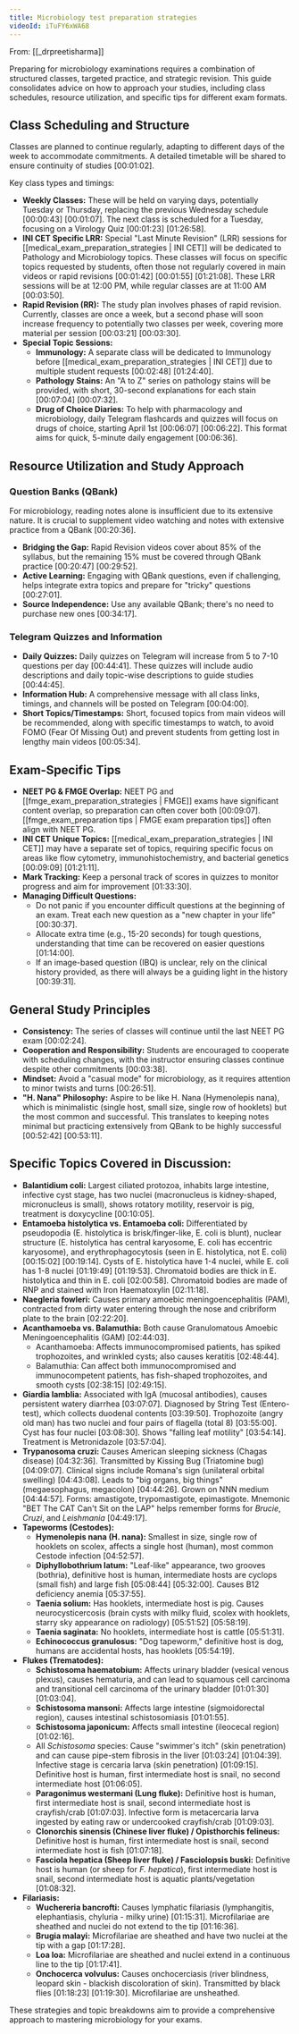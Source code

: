 ```yaml
---
title: Microbiology test preparation strategies
videoId: iTuFY6xWA68
---
```


From: [[_drpreetisharma]] <br/> 

Preparing for microbiology examinations requires a combination of structured classes, targeted practice, and strategic revision. This guide consolidates advice on how to approach your studies, including class schedules, resource utilization, and specific tips for different exam formats.

## Class Scheduling and Structure

Classes are planned to continue regularly, adapting to different days of the week to accommodate commitments. A detailed timetable will be shared to ensure continuity of studies <a class="yt-timestamp" data-t="00:01:02">[00:01:02]</a>.

Key class types and timings:
*   **Weekly Classes:** These will be held on varying days, potentially Tuesday or Thursday, replacing the previous Wednesday schedule <a class="yt-timestamp" data-t="00:00:43">[00:00:43]</a> <a class="yt-timestamp" data-t="00:01:07">[00:01:07]</a>. The next class is scheduled for a Tuesday, focusing on a Virology Quiz <a class="yt-timestamp" data-t="00:01:23">[00:01:23]</a> <a class="yt-timestamp" data-t="01:26:58">[01:26:58]</a>.
*   **INI CET Specific LRR:** Special "Last Minute Revision" (LRR) sessions for [[medical_exam_preparation_strategies | INI CET]] will be dedicated to Pathology and Microbiology topics. These classes will focus on specific topics requested by students, often those not regularly covered in main videos or rapid revisions <a class="yt-timestamp" data-t="00:01:42">[00:01:42]</a> <a class="yt-timestamp" data-t="00:01:55">[00:01:55]</a> <a class="yt-timestamp" data-t="01:21:08">[01:21:08]</a>. These LRR sessions will be at 12:00 PM, while regular classes are at 11:00 AM <a class="yt-timestamp" data-t="00:03:50">[00:03:50]</a>.
*   **Rapid Revision (RR):** The study plan involves phases of rapid revision. Currently, classes are once a week, but a second phase will soon increase frequency to potentially two classes per week, covering more material per session <a class="yt-timestamp" data-t="00:03:21">[00:03:21]</a> <a class="yt-timestamp" data-t="00:03:30">[00:03:30]</a>.
*   **Special Topic Sessions:**
    *   **Immunology:** A separate class will be dedicated to Immunology before [[medical_exam_preparation_strategies | INI CET]] due to multiple student requests <a class="yt-timestamp" data-t="00:02:48">[00:02:48]</a> <a class="yt-timestamp" data-t="01:24:40">[01:24:40]</a>.
    *   **Pathology Stains:** An "A to Z" series on pathology stains will be provided, with short, 30-second explanations for each stain <a class="yt-timestamp" data-t="00:07:04">[00:07:04]</a> <a class="yt-timestamp" data-t="00:07:32">[00:07:32]</a>.
    *   **Drug of Choice Diaries:** To help with pharmacology and microbiology, daily Telegram flashcards and quizzes will focus on drugs of choice, starting April 1st <a class="yt-timestamp" data-t="00:06:07">[00:06:07]</a> <a class="yt-timestamp" data-t="00:06:22">[00:06:22]</a>. This format aims for quick, 5-minute daily engagement <a class="yt-timestamp" data-t="00:06:36">[00:06:36]</a>.

## Resource Utilization and Study Approach

### Question Banks (QBank)
For microbiology, reading notes alone is insufficient due to its extensive nature. It is crucial to supplement video watching and notes with extensive practice from a QBank <a class="yt-timestamp" data-t="00:20:36">[00:20:36]</a>.
*   **Bridging the Gap:** Rapid Revision videos cover about 85% of the syllabus, but the remaining 15% must be covered through QBank practice <a class="yt-timestamp" data-t="00:20:47">[00:20:47]</a> <a class="yt-timestamp" data-t="00:29:52">[00:29:52]</a>.
*   **Active Learning:** Engaging with QBank questions, even if challenging, helps integrate extra topics and prepare for "tricky" questions <a class="yt-timestamp" data-t="00:27:01">[00:27:01]</a>.
*   **Source Independence:** Use any available QBank; there's no need to purchase new ones <a class="yt-timestamp" data-t="00:34:17">[00:34:17]</a>.

### Telegram Quizzes and Information
*   **Daily Quizzes:** Daily quizzes on Telegram will increase from 5 to 7-10 questions per day <a class="yt-timestamp" data-t="00:44:41">[00:44:41]</a>. These quizzes will include audio descriptions and daily topic-wise descriptions to guide studies <a class="yt-timestamp" data-t="00:44:45">[00:44:45]</a>.
*   **Information Hub:** A comprehensive message with all class links, timings, and channels will be posted on Telegram <a class="yt-timestamp" data-t="00:04:00">[00:04:00]</a>.
*   **Short Topics/Timestamps:** Short, focused topics from main videos will be recommended, along with specific timestamps to watch, to avoid FOMO (Fear Of Missing Out) and prevent students from getting lost in lengthy main videos <a class="yt-timestamp" data-t="00:05:34">[00:05:34]</a>.

## Exam-Specific Tips

*   **NEET PG & FMGE Overlap:** NEET PG and [[fmge_exam_preparation_strategies | FMGE]] exams have significant content overlap, so preparation can often cover both <a class="yt-timestamp" data-t="00:09:07">[00:09:07]</a>. [[fmge_exam_preparation tips | FMGE exam preparation tips]] often align with NEET PG.
*   **INI CET Unique Topics:** [[medical_exam_preparation_strategies | INI CET]] may have a separate set of topics, requiring specific focus on areas like flow cytometry, immunohistochemistry, and bacterial genetics <a class="yt-timestamp" data-t="00:09:09">[00:09:09]</a> <a class="yt-timestamp" data-t="01:21:11">[01:21:11]</a>.
*   **Mark Tracking:** Keep a personal track of scores in quizzes to monitor progress and aim for improvement <a class="yt-timestamp" data-t="01:33:30">[01:33:30]</a>.
*   **Managing Difficult Questions:**
    *   Do not panic if you encounter difficult questions at the beginning of an exam. Treat each new question as a "new chapter in your life" <a class="yt-timestamp" data-t="00:30:37">[00:30:37]</a>.
    *   Allocate extra time (e.g., 15-20 seconds) for tough questions, understanding that time can be recovered on easier questions <a class="yt-timestamp" data-t="01:14:00">[01:14:00]</a>.
    *   If an image-based question (IBQ) is unclear, rely on the clinical history provided, as there will always be a guiding light in the history <a class="yt-timestamp" data-t="00:39:31">[00:39:31]</a>.

## General Study Principles

*   **Consistency:** The series of classes will continue until the last NEET PG exam <a class="yt-timestamp" data-t="00:02:24">[00:02:24]</a>.
*   **Cooperation and Responsibility:** Students are encouraged to cooperate with scheduling changes, with the instructor ensuring classes continue despite other commitments <a class="yt-timestamp" data-t="00:03:38">[00:03:38]</a>.
*   **Mindset:** Avoid a "casual mode" for microbiology, as it requires attention to minor twists and turns <a class="yt-timestamp" data-t="00:26:51">[00:26:51]</a>.
*   **"H. Nana" Philosophy:** Aspire to be like H. Nana (Hymenolepis nana), which is minimalistic (single host, small size, single row of hooklets) but the most common and successful. This translates to keeping notes minimal but practicing extensively from QBank to be highly successful <a class="yt-timestamp" data-t="00:52:42">[00:52:42]</a> <a class="yt-timestamp" data-t="00:53:11">[00:53:11]</a>.

## Specific Topics Covered in Discussion:

*   **Balantidium coli:** Largest ciliated protozoa, inhabits large intestine, infective cyst stage, has two nuclei (macronucleus is kidney-shaped, micronucleus is small), shows rotatory motility, reservoir is pig, treatment is doxycycline <a class="yt-timestamp" data-t="00:10:05">[00:10:05]</a>.
*   **Entamoeba histolytica vs. Entamoeba coli:** Differentiated by pseudopodia (E. histolytica is brisk/finger-like, E. coli is blunt), nuclear structure (E. histolytica has central karyosome, E. coli has eccentric karyosome), and erythrophagocytosis (seen in E. histolytica, not E. coli) <a class="yt-timestamp" data-t="00:15:02">[00:15:02]</a> <a class="yt-timestamp" data-t="00:19:14">[00:19:14]</a>. Cysts of E. histolytica have 1-4 nuclei, while E. coli has 1-8 nuclei <a class="yt-timestamp" data-t="01:19:49">[01:19:49]</a> <a class="yt-timestamp" data-t="01:19:53">[01:19:53]</a>. Chromatoid bodies are thick in E. histolytica and thin in E. coli <a class="yt-timestamp" data-t="02:00:58">[02:00:58]</a>. Chromatoid bodies are made of RNP and stained with Iron Haematoxylin <a class="yt-timestamp" data-t="02:11:18">[02:11:18]</a>.
*   **Naegleria fowleri:** Causes primary amoebic meningoencephalitis (PAM), contracted from dirty water entering through the nose and cribriform plate to the brain <a class="yt-timestamp" data-t="02:22:20">[02:22:20]</a>.
*   **Acanthamoeba vs. Balamuthia:** Both cause Granulomatous Amoebic Meningoencephalitis (GAM) <a class="yt-timestamp" data-t="02:44:03">[02:44:03]</a>.
    *   Acanthamoeba: Affects immunocompromised patients, has spiked trophozoites, and wrinkled cysts; also causes keratitis <a class="yt-timestamp" data-t="02:48:44">[02:48:44]</a>.
    *   Balamuthia: Can affect both immunocompromised and immunocompetent patients, has fish-shaped trophozoites, and smooth cysts <a class="yt-timestamp" data-t="02:38:15">[02:38:15]</a> <a class="yt-timestamp" data-t="02:49:15">[02:49:15]</a>.
*   **Giardia lamblia:** Associated with IgA (mucosal antibodies), causes persistent watery diarrhea <a class="yt-timestamp" data-t="03:07:07">[03:07:07]</a>. Diagnosed by String Test (Entero-test), which collects duodenal contents <a class="yt-timestamp" data-t="03:39:50">[03:39:50]</a>. Trophozoite (angry old man) has two nuclei and four pairs of flagella (total 8) <a class="yt-timestamp" data-t="03:55:00">[03:55:00]</a>. Cyst has four nuclei <a class="yt-timestamp" data-t="03:08:30">[03:08:30]</a>. Shows "falling leaf motility" <a class="yt-timestamp" data-t="03:54:14">[03:54:14]</a>. Treatment is Metronidazole <a class="yt-timestamp" data-t="03:57:04">[03:57:04]</a>.
*   **Trypanosoma cruzi:** Causes American sleeping sickness (Chagas disease) <a class="yt-timestamp" data-t="04:32:36">[04:32:36]</a>. Transmitted by Kissing Bug (Triatomine bug) <a class="yt-timestamp" data-t="04:09:07">[04:09:07]</a>. Clinical signs include Romana's sign (unilateral orbital swelling) <a class="yt-timestamp" data-t="04:43:08">[04:43:08]</a>. Leads to "big organs, big things" (megaesophagus, megacolon) <a class="yt-timestamp" data-t="04:44:26">[04:44:26]</a>. Grown on NNN medium <a class="yt-timestamp" data-t="04:44:57">[04:44:57]</a>. Forms: amastigote, trypomastigote, epimastigote. Mnemonic "BET The CAT Can't Sit on the LAP" helps remember forms for *Brucie*, *Cruzi*, and *Leishmania* <a class="yt-timestamp" data-t="04:49:17">[04:49:17]</a>.
*   **Tapeworms (Cestodes):**
    *   **Hymenolepis nana (H. nana):** Smallest in size, single row of hooklets on scolex, affects a single host (human), most common Cestode infection <a class="yt-timestamp" data-t="04:52:57">[04:52:57]</a>.
    *   **Diphyllobothrium latum:** "Leaf-like" appearance, two grooves (bothria), definitive host is human, intermediate hosts are cyclops (small fish) and large fish <a class="yt-timestamp" data-t="05:08:44">[05:08:44]</a> <a class="yt-timestamp" data-t="05:32:00">[05:32:00]</a>. Causes B12 deficiency anemia <a class="yt-timestamp" data-t="05:37:55">[05:37:55]</a>.
    *   **Taenia solium:** Has hooklets, intermediate host is pig. Causes neurocysticercosis (brain cysts with milky fluid, scolex with hooklets, starry sky appearance on radiology) <a class="yt-timestamp" data-t="05:51:52">[05:51:52]</a> <a class="yt-timestamp" data-t="05:58:19">[05:58:19]</a>.
    *   **Taenia saginata:** No hooklets, intermediate host is cattle <a class="yt-timestamp" data-t="05:51:31">[05:51:31]</a>.
    *   **Echinococcus granulosus:** "Dog tapeworm," definitive host is dog, humans are accidental hosts, has hooklets <a class="yt-timestamp" data-t="05:54:19">[05:54:19]</a>.
*   **Flukes (Trematodes):**
    *   **Schistosoma haematobium:** Affects urinary bladder (vesical venous plexus), causes hematuria, and can lead to squamous cell carcinoma and transitional cell carcinoma of the urinary bladder <a class="yt-timestamp" data-t="01:01:30">[01:01:30]</a> <a class="yt-timestamp" data-t="01:03:04">[01:03:04]</a>.
    *   **Schistosoma mansoni:** Affects large intestine (sigmoidorectal region), causes intestinal schistosomiasis <a class="yt-timestamp" data-t="01:01:55">[01:01:55]</a>.
    *   **Schistosoma japonicum:** Affects small intestine (ileocecal region) <a class="yt-timestamp" data-t="01:02:16">[01:02:16]</a>.
    *   All *Schistosoma* species: Cause "swimmer's itch" (skin penetration) and can cause pipe-stem fibrosis in the liver <a class="yt-timestamp" data-t="01:03:24">[01:03:24]</a> <a class="yt-timestamp" data-t="01:04:39">[01:04:39]</a>. Infective stage is cercaria larva (skin penetration) <a class="yt-timestamp" data-t="01:09:15">[01:09:15]</a>. Definitive host is human, first intermediate host is snail, no second intermediate host <a class="yt-timestamp" data-t="01:06:05">[01:06:05]</a>.
    *   **Paragonimus westermani (Lung fluke):** Definitive host is human, first intermediate host is snail, second intermediate host is crayfish/crab <a class="yt-timestamp" data-t="01:07:03">[01:07:03]</a>. Infective form is metacercaria larva ingested by eating raw or undercooked crayfish/crab <a class="yt-timestamp" data-t="01:09:03">[01:09:03]</a>.
    *   **Clonorchis sinensis (Chinese liver fluke) / Opisthorchis felineus:** Definitive host is human, first intermediate host is snail, second intermediate host is fish <a class="yt-timestamp" data-t="01:07:18">[01:07:18]</a>.
    *   **Fasciola hepatica (Sheep liver fluke) / Fasciolopsis buski:** Definitive host is human (or sheep for *F. hepatica*), first intermediate host is snail, second intermediate host is aquatic plants/vegetation <a class="yt-timestamp" data-t="01:08:32">[01:08:32]</a>.
*   **Filariasis:**
    *   **Wuchereria bancrofti:** Causes lymphatic filariasis (lymphangitis, elephantiasis, chyluria - milky urine) <a class="yt-timestamp" data-t="01:15:31">[01:15:31]</a>. Microfilariae are sheathed and nuclei do not extend to the tip <a class="yt-timestamp" data-t="01:16:36">[01:16:36]</a>.
    *   **Brugia malayi:** Microfilariae are sheathed and have two nuclei at the tip with a gap <a class="yt-timestamp" data-t="01:17:28">[01:17:28]</a>.
    *   **Loa loa:** Microfilariae are sheathed and nuclei extend in a continuous line to the tip <a class="yt-timestamp" data-t="01:17:41">[01:17:41]</a>.
    *   **Onchocerca volvulus:** Causes onchocerciasis (river blindness, leopard skin - blackish discoloration of skin). Transmitted by black flies <a class="yt-timestamp" data-t="01:18:23">[01:18:23]</a> <a class="yt-timestamp" data-t="01:19:30">[01:19:30]</a>. Microfilariae are unsheathed.

These strategies and topic breakdowns aim to provide a comprehensive approach to mastering microbiology for your exams.